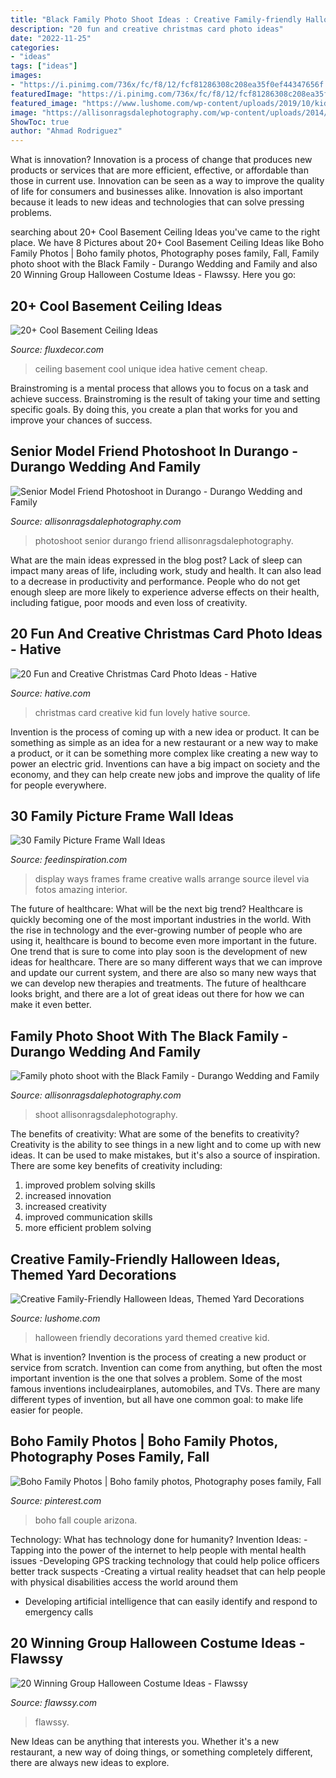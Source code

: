 ```yaml
---
title: "Black Family Photo Shoot Ideas : Creative Family-friendly Halloween Ideas, Themed Yard Decorations"
description: "20 fun and creative christmas card photo ideas"
date: "2022-11-25"
categories:
- "ideas"
tags: ["ideas"]
images:
- "https://i.pinimg.com/736x/fc/f8/12/fcf81286308c208ea35f0ef44347656f.jpg"
featuredImage: "https://i.pinimg.com/736x/fc/f8/12/fcf81286308c208ea35f0ef44347656f.jpg"
featured_image: "https://www.lushome.com/wp-content/uploads/2019/10/kid-friendly-halloween-decorations-16.jpg"
image: "https://allisonragsdalephotography.com/wp-content/uploads/2014/08/allisonragsdalephotography-9252.jpg"
ShowToc: true
author: "Ahmad Rodriguez"
---
```



What is innovation?
Innovation is a process of change that produces new products or services that are more efficient, effective, or affordable than those in current use. Innovation can be seen as a way to improve the quality of life for consumers and businesses alike. Innovation is also important because it leads to new ideas and technologies that can solve pressing problems.

	

		
searching about 20+ Cool Basement Ceiling Ideas you've came to the right place. We have 8 Pictures about 20+ Cool Basement Ceiling Ideas like Boho Family Photos | Boho family photos, Photography poses family, Fall, Family photo shoot with the Black Family - Durango Wedding and Family and also 20 Winning Group Halloween Costume Ideas - Flawssy. Here you go:
		
    
## 20+ Cool Basement Ceiling Ideas

<img loading=lazy src="http://fluxdecor.com/wp-content/uploads/2014/05/basement-ceiling-ideas/6-unique-basement-ceiling-idea.jpg" onerror="this.onerror=null;this.src='https://tse4.mm.bing.net/th?id=OIP.gIleI6Rb6nX4KL4VOvRkWgHaJ4&amp;pid=15.1';" alt="20+ Cool Basement Ceiling Ideas">

_Source: fluxdecor.com_

>ceiling basement cool unique idea hative cement cheap. 

	

Brainstroming is a mental process that allows you to focus on a task and achieve success. Brainstroming is the result of taking your time and setting specific goals. By doing this, you create a plan that works for you and improve your chances of success.

    
## Senior Model Friend Photoshoot In Durango - Durango Wedding And Family

<img loading=lazy src="https://allisonragsdalephotography.com/wp-content/uploads/2014/08/allisonragsdalephotography-9252.jpg" onerror="this.onerror=null;this.src='https://tse3.mm.bing.net/th?id=OIP._u-PUdLkLfJv9kbgLBh9yAHaLI&amp;pid=15.1';" alt="Senior Model Friend Photoshoot in Durango - Durango Wedding and Family">

_Source: allisonragsdalephotography.com_

>photoshoot senior durango friend allisonragsdalephotography. 

	

What are the main ideas expressed in the blog post?
Lack of sleep can impact many areas of life, including work, study and health. It can also lead to a decrease in productivity and performance. People who do not get enough sleep are more likely to experience adverse effects on their health, including fatigue, poor moods and even loss of creativity.

    
## 20 Fun And Creative Christmas Card Photo Ideas - Hative

<img loading=lazy src="https://hative.com/wp-content/uploads/2014/11/christmas-card-photo-ideas/3-christmas-card-photo-ideas.jpg" onerror="this.onerror=null;this.src='https://tse2.mm.bing.net/th?id=OIP.G0ebp9ssW7UpICKmakmS1QHaLG&amp;pid=15.1';" alt="20 Fun and Creative Christmas Card Photo Ideas - Hative">

_Source: hative.com_

>christmas card creative kid fun lovely hative source. 

	

Invention is the process of coming up with a new idea or product. It can be something as simple as an idea for a new restaurant or a new way to make a product, or it can be something more complex like creating a new way to power an electric grid. Inventions can have a big impact on society and the economy, and they can help create new jobs and improve the quality of life for people everywhere.

    
## 30 Family Picture Frame Wall Ideas

<img loading=lazy src="http://feedinspiration.com/wp-content/uploads/2015/05/family-photo-wall-gallery.jpg" onerror="this.onerror=null;this.src='https://tse4.mm.bing.net/th?id=OIP.P5KjT6ZdTpyk0pOe0H56FQHaJ4&amp;pid=15.1';" alt="30 Family Picture Frame Wall Ideas">

_Source: feedinspiration.com_

>display ways frames frame creative walls arrange source ilevel via fotos amazing interior. 

	

The future of healthcare: What will be the next big trend?
Healthcare is quickly becoming one of the most important industries in the world. With the rise in technology and the ever-growing number of people who are using it, healthcare is bound to become even more important in the future. One trend that is sure to come into play soon is the development of new ideas for healthcare. There are so many different ways that we can improve and update our current system, and there are also so many new ways that we can develop new therapies and treatments. The future of healthcare looks bright, and there are a lot of great ideas out there for how we can make it even better.

    
## Family Photo Shoot With The Black Family - Durango Wedding And Family

<img loading=lazy src="https://allisonragsdalephotography.com/wp-content/uploads/2015/09/DSC2897.jpg" onerror="this.onerror=null;this.src='https://tse2.mm.bing.net/th?id=OIP.JPasQZ5Jh0xJjutMJ3jxzwHaE8&amp;pid=15.1';" alt="Family photo shoot with the Black Family - Durango Wedding and Family">

_Source: allisonragsdalephotography.com_

>shoot allisonragsdalephotography. 

	

The benefits of creativity: What are some of the benefits to creativity?
Creativity is the ability to see things in a new light and to come up with new ideas. It can be used to make mistakes, but it's also a source of inspiration. There are some key benefits of creativity including: 
1. improved problem solving skills 
2. increased innovation 
3. increased creativity 
4. improved communication skills 
5. more efficient problem solving 

    
## Creative Family-Friendly Halloween Ideas, Themed Yard Decorations

<img loading=lazy src="https://www.lushome.com/wp-content/uploads/2019/10/kid-friendly-halloween-decorations-16.jpg" onerror="this.onerror=null;this.src='https://tse3.mm.bing.net/th?id=OIP.tDfeoL-xK8PdzQbFvsVlugHaJ4&amp;pid=15.1';" alt="Creative Family-Friendly Halloween Ideas, Themed Yard Decorations">

_Source: lushome.com_

>halloween friendly decorations yard themed creative kid. 

	

What is invention?
Invention is the process of creating a new product or service from scratch. Invention can come from anything, but often the most important invention is the one that solves a problem. Some of the most famous inventions includeairplanes, automobiles, and TVs. There are many different types of invention, but all have one common goal: to make life easier for people.

    
## Boho Family Photos | Boho Family Photos, Photography Poses Family, Fall

<img loading=lazy src="https://i.pinimg.com/736x/fc/f8/12/fcf81286308c208ea35f0ef44347656f.jpg" onerror="this.onerror=null;this.src='https://tse1.mm.bing.net/th?id=OIP.8Nli3Oh4pupCb_omvQ6ZTgHaLH&amp;pid=15.1';" alt="Boho Family Photos | Boho family photos, Photography poses family, Fall">

_Source: pinterest.com_

>boho fall couple arizona. 

	

Technology: What has technology done for humanity?
Invention Ideas: 
-Tapping into the power of the internet to help people with mental health issues 
-Developing GPS tracking technology that could help police officers better track suspects 
-Creating a virtual reality headset that can help people with physical disabilities access the world around them 
- Developing artificial intelligence that can easily identify and respond to emergency calls

    
## 20 Winning Group Halloween Costume Ideas - Flawssy

<img loading=lazy src="https://www.flawssy.com/wp-content/uploads/2016/05/Funny-Group-Halloween-Costume-Ideas.jpg" onerror="this.onerror=null;this.src='https://tse3.mm.bing.net/th?id=OIP.9QPt5w1MV9E31wrlNe_z5QHaLH&amp;pid=15.1';" alt="20 Winning Group Halloween Costume Ideas - Flawssy">

_Source: flawssy.com_

>flawssy. 

	

New Ideas can be anything that interests you. Whether it's a new restaurant, a new way of doing things, or something completely different, there are always new ideas to explore.

